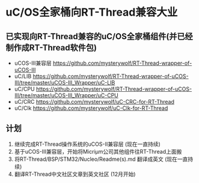 # uC/OS全家桶向RT-Thread兼容大业

## 已实现向RT-Thread兼容的uC/OS全家桶组件(并已经制作成RT-Thread软件包)
- uCOS-III兼容层 https://github.com/mysterywolf/RT-Thread-wrapper-of-uCOS-III
- uC/LIB https://github.com/mysterywolf/RT-Thread-wrapper-of-uCOS-III/tree/master/uCOS-III_Wrapper/uC-LIB
- uC/CPU https://github.com/mysterywolf/RT-Thread-wrapper-of-uCOS-III/tree/master/uCOS-III_Wrapper/uC-CPU
- uC/CRC https://github.com/mysterywolf/uC-CRC-for-RT-Thread
- uC/Clk https://github.com/mysterywolf/uC-Clk-for-RT-Thread


## 计划
1. 继续完成RT-Thread操作系统的uCOS-II兼容层 (现在一直持续)
2. 基于uCOS-III兼容层，开始将Micriμm公司其他组件往RT-Thread上面搬
3. 将RT-Thread/BSP/STM32/Nucleo/Readme(s).md 翻译成英文 (现在一直持续)
4. 翻译RT-Thread中文社区文章到英文社区 (12月开始)
